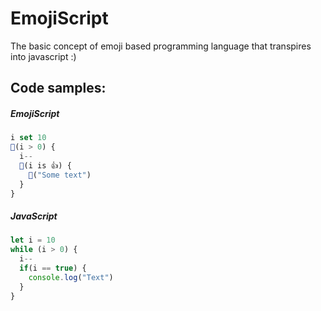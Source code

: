 # EmojiScript

The basic concept of emoji based programming language that transpires into javascript :)

## Code samples:

##### EmojiScript

```js
i set 10
🔁(i > 0) {
  i--
  🤔(i is 👍) {
    📝("Some text")
  }
}
```

##### JavaScript

```js
let i = 10
while (i > 0) {
  i--
  if(i == true) {
    console.log("Text")
  }
}
```
